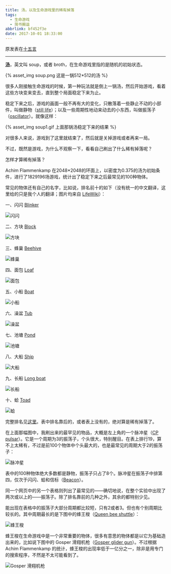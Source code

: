 ```yaml
---
title: 汤，以及生命游戏里的稀有掉落
tags:
  - 生命游戏
  - 简书搬运
abbrlink: bf452f3e
date: 2017-10-01 18:33:00
---
```


原发表在[十五言](https://www.15yan.com/story/furLzvV7nsn/)

---

[**汤**](http://www.conwaylife.com/wiki/Soup)，英文叫 soup，或者 broth，在生命游戏里指的是随机的初始状态。

{% asset_img soup.png 这是一锅512*512的汤 %}

很多人刚接触生命游戏的时候，第一种玩法就是倒上一锅汤，然后开始游戏，看着这些方块变来变去，直到整个局面稳定下来为止。

<!-- more -->

稳定下来之后，游戏的画面一般不再有大的变化，只散落着一些静止不动的小部件，叫做静物（[still life](http://www.conwaylife.com/wiki/Still_life)）；以及一些周期性地动来动去的小东西，叫做振荡子（[oscillator](http://www.conwaylife.com/wiki/Oscillator)）。就像这样：

{% asset_img soup1.gif 上面那锅汤稳定下来的结果 %}

对很多人来说，游戏到了这里就结束了，然后就是关掉游戏或者再来一局。

不过，既然是游戏，为什么不观察一下，看看自己刷出了什么稀有掉落呢？

怎样才算稀有掉落？

Achim Flammenkamp 在2048*2048的环面上，以密度为0.375的汤为初始条件，进行了1829196场游戏，统计出了稳定下来之后最常见的100种物体。

常见的物体还有自己的名字，比如说，排名前十的如下（没有统一的中文翻译，这里给的只是我个人的翻译；图片均来自 [LifeWiki](http://www.conwaylife.com/wiki/Main_Page)）：

一、闪闪 [Blinker](http://www.conwaylife.com/wiki/Blinker)

![闪闪](http://www.conwaylife.com/w/images/b/b9/Blinker.gif)

二、方块 [Block](http://www.conwaylife.com/wiki/Block)

![方块](http://www.conwaylife.com/w/images/4/48/Block.png)

三、蜂巢 [Beehive﻿](http://www.conwaylife.com/wiki/Beehive)

![蜂巢](http://www.conwaylife.com/w/images/3/3c/Beehive.png)

四、面包 [Loaf](http://www.conwaylife.com/wiki/Loaf)

![面包](http://www.conwaylife.com/w/images/b/ba/Loaf.png)

五、小船 [Boat](http://www.conwaylife.com/wiki/Boat)

![小船](http://www.conwaylife.com/w/images/1/1e/Boat.png)

六、澡盆 [Tub](http://www.conwaylife.com/wiki/Tub)

![澡盆](http://www.conwaylife.com/w/images/b/bf/Tub.png)

七、池塘 [Pond](http://www.conwaylife.com/wiki/Pond)

![池塘](http://www.conwaylife.com/w/images/1/10/Pond.png)

八、大船 [Ship](http://www.conwaylife.com/wiki/Ship)

![大船](http://www.conwaylife.com/w/images/9/95/Ship.png)

九、长船 [Long boat](http://www.conwaylife.com/wiki/Long_boat)

![长船](http://www.conwaylife.com/w/images/6/62/Longboat.png)

十、蛤 [Toad](http://www.conwaylife.com/wiki/Toad)

![蛤](http://www.conwaylife.com/w/images/c/cd/Toad.gif)

完整排名见[这里](http://wwwhomes.uni-bielefeld.de/achim/freq_top_life.html)。表中排名靠后的，或者表上没有的，绝对算是稀有掉落了。

在上面那幅图中，我刷出来的最罕见的物品，大概是左上角的一个脉冲星（[CP pulsar](http://www.conwaylife.com/wiki/CP_pulsar)）。它是一个周期为3的振荡子，个头很大，特别醒目。在表上排行19，算不上太稀有，不过是前100个物体中个头最大的，也是最常见的周期大于2的振荡子：

![脉冲星](http://www.conwaylife.com/w/images/e/ef/Pulsar.gif)

表中的100种物体绝大多数都是静物，振荡子只占了8个。脉冲星在振荡子中排第四，仅次于闪闪、蛤和信标（[Beacon](http://www.conwaylife.com/wiki/Beacon)）。

同一个网页中的另一个表格则列出了最常见的——确切地说，在整个实验中出现了两次或以上的——振荡子。除了排名靠前的几种之外，其余的都特别少见。

能出现在表格中的振荡子大部分周期都比较短，只有2或者3。但也有个别周期比较长的。其中周期最长的是下图中的蜂王梭（[Queen bee shuttle](http:///www.conwaylife.com/wiki/Queen_bee_shuttle)）：

![蜂王梭](http://www.conwaylife.com/w/images/5/5c/Queenbeeshuttle.gif)

蜂王梭在生命游戏中是一个非常重要的物体，很多有意思的物体都是以它为基础造出来的，比如说下图中的 Gosper 滑翔机枪（[Gosper glider gun](http://www.conwaylife.com/wiki/Gosper_glider_gun)）。不过根据 Achim Flammenkamp 的统计，蜂王梭的出现率低于一亿分之一，除非是用专门的搜索程序，不然是不太可能看到了。

![Gosper 滑翔机枪](http://www.conwaylife.com/w/images/b/b6/Gosperglidergun.gif)
